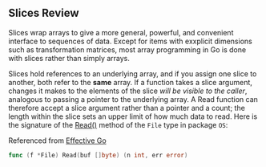 ## Slices Review

Slices wrap arrays to give a more general, powerful, and convenient interface to
sequences of data. Except for items with exxplicit dimensions such as
transformation matrices, most array programming in Go is done with slices rather
than simply arrays.

Slices hold references to an underlying array, and if you assign one slice to
another, both refer to the <b>same</b> array. If a function takes a slice
argument, changes it makes to the elements of the slice <em>will be visible to
the caller</em>, analogous to passing a pointer to the underlying array. A Read
function can therefore accept a slice argument rather than a pointer and a
count; the length within the slice sets an upper limit of how much data to read.
Here is the signature of the [Read()](https://pkg.go.dev/os#ReadFile) method of the `File` type in package `OS`:

Referenced from [Effective Go](https://go.dev/doc/effective_go)

```go
func (f *File) Read(buf []byte) (n int, err error)
```
